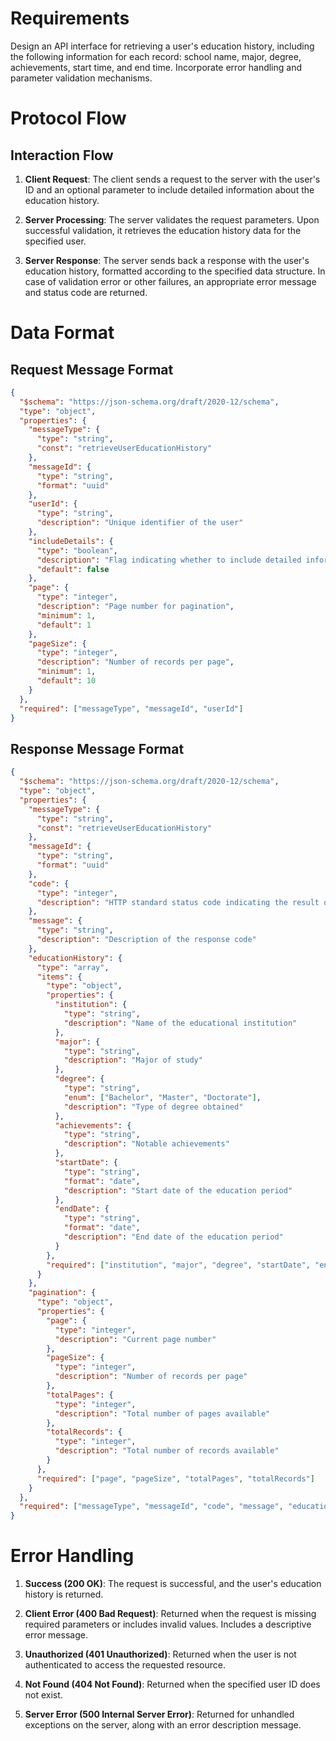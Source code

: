 # Requirements

Design an API interface for retrieving a user's education history, including the following information for each record: school name, major, degree, achievements, start time, and end time. Incorporate error handling and parameter validation mechanisms.

# Protocol Flow

## Interaction Flow

1. **Client Request**: The client sends a request to the server with the user's ID and an optional parameter to include detailed information about the education history.

2. **Server Processing**: The server validates the request parameters. Upon successful validation, it retrieves the education history data for the specified user.

3. **Server Response**: The server sends back a response with the user's education history, formatted according to the specified data structure. In case of validation error or other failures, an appropriate error message and status code are returned.

# Data Format

## Request Message Format

```json
{
  "$schema": "https://json-schema.org/draft/2020-12/schema",
  "type": "object",
  "properties": {
    "messageType": {
      "type": "string",
      "const": "retrieveUserEducationHistory"
    },
    "messageId": {
      "type": "string",
      "format": "uuid"
    },
    "userId": {
      "type": "string",
      "description": "Unique identifier of the user"
    },
    "includeDetails": {
      "type": "boolean",
      "description": "Flag indicating whether to include detailed information",
      "default": false
    },
    "page": {
      "type": "integer",
      "description": "Page number for pagination",
      "minimum": 1,
      "default": 1
    },
    "pageSize": {
      "type": "integer",
      "description": "Number of records per page",
      "minimum": 1,
      "default": 10
    }
  },
  "required": ["messageType", "messageId", "userId"]
}
```

## Response Message Format

```json
{
  "$schema": "https://json-schema.org/draft/2020-12/schema",
  "type": "object",
  "properties": {
    "messageType": {
      "type": "string",
      "const": "retrieveUserEducationHistory"
    },
    "messageId": {
      "type": "string",
      "format": "uuid"
    },
    "code": {
      "type": "integer",
      "description": "HTTP standard status code indicating the result of the request"
    },
    "message": {
      "type": "string",
      "description": "Description of the response code"
    },
    "educationHistory": {
      "type": "array",
      "items": {
        "type": "object",
        "properties": {
          "institution": {
            "type": "string",
            "description": "Name of the educational institution"
          },
          "major": {
            "type": "string",
            "description": "Major of study"
          },
          "degree": {
            "type": "string",
            "enum": ["Bachelor", "Master", "Doctorate"],
            "description": "Type of degree obtained"
          },
          "achievements": {
            "type": "string",
            "description": "Notable achievements"
          },
          "startDate": {
            "type": "string",
            "format": "date",
            "description": "Start date of the education period"
          },
          "endDate": {
            "type": "string",
            "format": "date",
            "description": "End date of the education period"
          }
        },
        "required": ["institution", "major", "degree", "startDate", "endDate"]
      }
    },
    "pagination": {
      "type": "object",
      "properties": {
        "page": {
          "type": "integer",
          "description": "Current page number"
        },
        "pageSize": {
          "type": "integer",
          "description": "Number of records per page"
        },
        "totalPages": {
          "type": "integer",
          "description": "Total number of pages available"
        },
        "totalRecords": {
          "type": "integer",
          "description": "Total number of records available"
        }
      },
      "required": ["page", "pageSize", "totalPages", "totalRecords"]
    }
  },
  "required": ["messageType", "messageId", "code", "message", "educationHistory", "pagination"]
}
```

# Error Handling

1. **Success (200 OK)**: The request is successful, and the user's education history is returned.

2. **Client Error (400 Bad Request)**: Returned when the request is missing required parameters or includes invalid values. Includes a descriptive error message.

3. **Unauthorized (401 Unauthorized)**: Returned when the user is not authenticated to access the requested resource.

4. **Not Found (404 Not Found)**: Returned when the specified user ID does not exist.

5. **Server Error (500 Internal Server Error)**: Returned for unhandled exceptions on the server, along with an error description message.